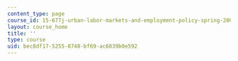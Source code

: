 ```yaml
---
content_type: page
course_id: 15-677j-urban-labor-markets-and-employment-policy-spring-2005
layout: course_home
title: ''
type: course
uid: bec8df17-5255-8748-bf69-ac6839b0e592
---
```

